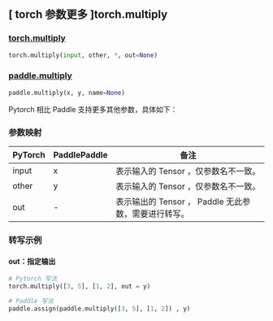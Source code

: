 ## [ torch 参数更多 ]torch.multiply

### [torch.multiply](https://pytorch.org/docs/1.13/generated/torch.multiply.html?highlight=torch+multiply#torch.multiply)

```python
torch.multiply(input, other, *, out=None)
```

### [paddle.multiply](https://www.paddlepaddle.org.cn/documentation/docs/zh/api/paddle/multiply_cn.html)

```python
paddle.multiply(x, y, name=None)
```

Pytorch 相比 Paddle 支持更多其他参数，具体如下：

### 参数映射

| PyTorch                             | PaddlePaddle | 备注                                                                    |
| ----------------------------------- | ------------ | ----------------------------------------------------------------------- |
| input     | x           | 表示输入的 Tensor ，仅参数名不一致。                         |
| other     | y           | 表示输入的 Tensor ，仅参数名不一致。                         |
| out           | -      | 表示输出的 Tensor ， Paddle 无此参数，需要进行转写。         |

### 转写示例
#### out：指定输出
```python
# Pytorch 写法
torch.multiply([3, 5], [1, 2], out = y)

# Paddle 写法
paddle.assign(paddle.multiply([3, 5], [1, 2]) , y)
```
